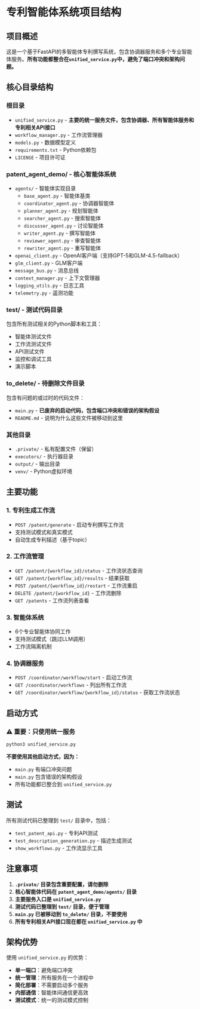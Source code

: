 # 专利智能体系统项目结构

## 项目概述
这是一个基于FastAPI的多智能体专利撰写系统，包含协调器服务和多个专业智能体服务。**所有功能都整合在`unified_service.py`中，避免了端口冲突和架构问题。**

## 核心目录结构

### 根目录
- `unified_service.py` - **主要的统一服务文件，包含协调器、所有智能体服务和专利相关API接口**
- `workflow_manager.py` - 工作流管理器
- `models.py` - 数据模型定义
- `requirements.txt` - Python依赖包
- `LICENSE` - 项目许可证

### patent_agent_demo/ - 核心智能体系统
- `agents/` - 智能体实现目录
  - `base_agent.py` - 智能体基类
  - `coordinator_agent.py` - 协调器智能体
  - `planner_agent.py` - 规划智能体
  - `searcher_agent.py` - 搜索智能体
  - `discusser_agent.py` - 讨论智能体
  - `writer_agent.py` - 撰写智能体
  - `reviewer_agent.py` - 审查智能体
  - `rewriter_agent.py` - 重写智能体
- `openai_client.py` - OpenAI客户端（支持GPT-5和GLM-4.5-fallback）
- `glm_client.py` - GLM客户端
- `message_bus.py` - 消息总线
- `context_manager.py` - 上下文管理器
- `logging_utils.py` - 日志工具
- `telemetry.py` - 遥测功能

### test/ - 测试代码目录
包含所有测试相关的Python脚本和工具：
- 智能体测试文件
- 工作流测试文件
- API测试文件
- 监控和调试工具
- 演示脚本

### to_delete/ - 待删除文件目录
包含有问题的或过时的代码文件：
- `main.py` - **已废弃的启动代码，包含端口冲突和错误的架构假设**
- `README.md` - 说明为什么这些文件被移动到这里

### 其他目录
- `.private/` - 私有配置文件（保留）
- `executors/` - 执行器目录
- `output/` - 输出目录
- `venv/` - Python虚拟环境

## 主要功能

### 1. 专利生成工作流
- `POST /patent/generate` - 启动专利撰写工作流
- 支持测试模式和真实模式
- 自动生成专利描述（基于topic）

### 2. 工作流管理
- `GET /patent/{workflow_id}/status` - 工作流状态查询
- `GET /patent/{workflow_id}/results` - 结果获取
- `POST /patent/{workflow_id}/restart` - 工作流重启
- `DELETE /patent/{workflow_id}` - 工作流删除
- `GET /patents` - 工作流列表查看

### 3. 智能体系统
- 6个专业智能体协同工作
- 支持测试模式（跳过LLM调用）
- 工作流隔离机制

### 4. 协调器服务
- `POST /coordinator/workflow/start` - 启动工作流
- `GET /coordinator/workflows` - 列出所有工作流
- `GET /coordinator/workflow/{workflow_id}/status` - 获取工作流状态

## 启动方式

### ⚠️ 重要：只使用统一服务
```bash
python3 unified_service.py
```

**不要使用其他启动方式，因为：**
- `main.py` 有端口冲突问题
- `main.py` 包含错误的架构假设
- 所有功能都已整合到 `unified_service.py`

## 测试

所有测试代码已整理到 `test/` 目录中，包括：
- `test_patent_api.py` - 专利API测试
- `test_description_generation.py` - 描述生成测试
- `show_workflows.py` - 工作流显示工具

## 注意事项

1. **`.private/` 目录包含重要配置，请勿删除**
2. **核心智能体代码在 `patent_agent_demo/agents/` 目录**
3. **主要服务入口是 `unified_service.py`**
4. **测试代码已整理到 `test/` 目录，便于管理**
5. **`main.py` 已被移动到 `to_delete/` 目录，不要使用**
6. **所有专利相关API接口现在都在 `unified_service.py` 中**

## 架构优势

使用 `unified_service.py` 的优势：
- **单一端口**：避免端口冲突
- **统一管理**：所有服务在一个进程中
- **简化部署**：不需要启动多个服务
- **内部通信**：智能体间通信更高效
- **测试模式**：统一的测试模式控制